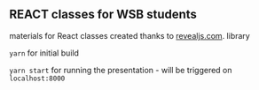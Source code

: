 ## REACT classes for WSB students

materials for React classes created thanks to  [revealjs.com](https://revealjs.com). library

`yarn` for initial build

`yarn start` for running the presentation - will be triggered on `localhost:8000`
